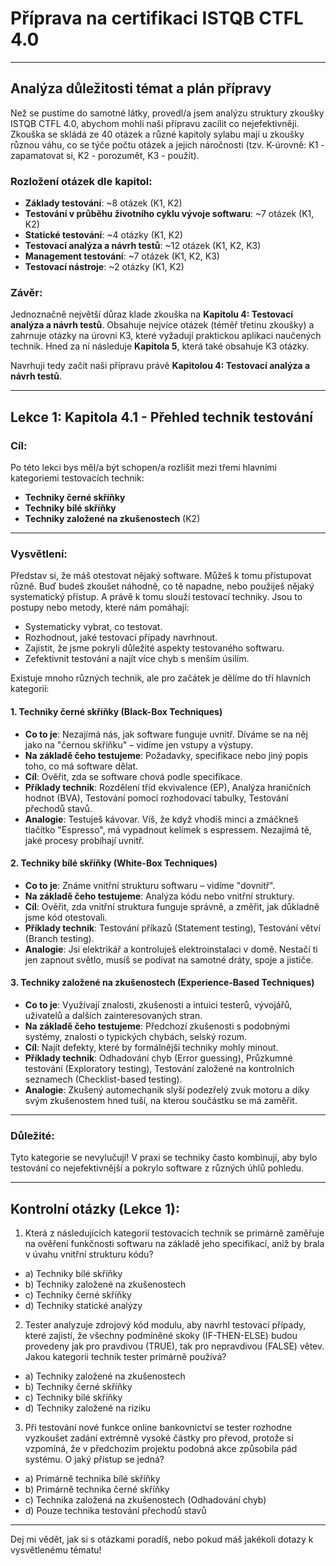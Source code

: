 # Příprava na certifikaci ISTQB CTFL 4.0

---

## Analýza důležitosti témat a plán přípravy

Než se pustíme do samotné látky, provedl/a jsem analýzu struktury zkoušky ISTQB CTFL 4.0, abychom mohli naši přípravu zacílit co nejefektivněji. Zkouška se skládá ze 40 otázek a různé kapitoly sylabu mají u zkoušky různou váhu, co se týče počtu otázek a jejich náročnosti (tzv. K-úrovně: K1 - zapamatovat si, K2 - porozumět, K3 - použít).

### Rozložení otázek dle kapitol:

- **Základy testování**: ~8 otázek (K1, K2)
- **Testování v průběhu životního cyklu vývoje softwaru**: ~7 otázek (K1, K2)
- **Statické testování**: ~4 otázky (K1, K2)
- **Testovací analýza a návrh testů**: ~12 otázek (K1, K2, K3)
- **Management testování**: ~7 otázek (K1, K2, K3)
- **Testovací nástroje**: ~2 otázky (K1, K2)

### Závěr:

Jednoznačně největší důraz klade zkouška na **Kapitolu 4: Testovací analýza a návrh testů**. Obsahuje nejvíce otázek (téměř třetinu zkoušky) a zahrnuje otázky na úrovni K3, které vyžadují praktickou aplikaci naučených technik. Hned za ní následuje **Kapitola 5**, která také obsahuje K3 otázky.

Navrhuji tedy začít naši přípravu právě **Kapitolou 4: Testovací analýza a návrh testů**.

---

## Lekce 1: Kapitola 4.1 - Přehled technik testování

### Cíl:

Po této lekci bys měl/a být schopen/a rozlišit mezi třemi hlavními kategoriemi testovacích technik:

- **Techniky černé skříňky**
- **Techniky bílé skříňky**
- **Techniky založené na zkušenostech** (K2)

---

### Vysvětlení:

Představ si, že máš otestovat nějaký software. Můžeš k tomu přistupovat různě. Buď budeš zkoušet náhodně, co tě napadne, nebo použiješ nějaký systematický přístup. A právě k tomu slouží testovací techniky. Jsou to postupy nebo metody, které nám pomáhají:

- Systematicky vybrat, co testovat.
- Rozhodnout, jaké testovací případy navrhnout.
- Zajistit, že jsme pokryli důležité aspekty testovaného softwaru.
- Zefektivnit testování a najít více chyb s menším úsilím.

Existuje mnoho různých technik, ale pro začátek je dělíme do tří hlavních kategorií:

#### 1. Techniky černé skříňky (Black-Box Techniques)

- **Co to je**: Nezajímá nás, jak software funguje uvnitř. Díváme se na něj jako na "černou skříňku" – vidíme jen vstupy a výstupy.
- **Na základě čeho testujeme**: Požadavky, specifikace nebo jiný popis toho, co má software dělat.
- **Cíl**: Ověřit, zda se software chová podle specifikace.
- **Příklady technik**: Rozdělení tříd ekvivalence (EP), Analýza hraničních hodnot (BVA), Testování pomocí rozhodovací tabulky, Testování přechodů stavů.
- **Analogie**: Testuješ kávovar. Víš, že když vhodíš minci a zmáčkneš tlačítko "Espresso", má vypadnout kelímek s espressem. Nezajímá tě, jaké procesy probíhají uvnitř.

#### 2. Techniky bílé skříňky (White-Box Techniques)

- **Co to je**: Známe vnitřní strukturu softwaru – vidíme "dovnitř".
- **Na základě čeho testujeme**: Analýza kódu nebo vnitřní struktury.
- **Cíl**: Ověřit, zda vnitřní struktura funguje správně, a změřit, jak důkladně jsme kód otestovali.
- **Příklady technik**: Testování příkazů (Statement testing), Testování větví (Branch testing).
- **Analogie**: Jsi elektrikář a kontroluješ elektroinstalaci v domě. Nestačí ti jen zapnout světlo, musíš se podívat na samotné dráty, spoje a jističe.

#### 3. Techniky založené na zkušenostech (Experience-Based Techniques)

- **Co to je**: Využívají znalosti, zkušenosti a intuici testerů, vývojářů, uživatelů a dalších zainteresovaných stran.
- **Na základě čeho testujeme**: Předchozí zkušenosti s podobnými systémy, znalosti o typických chybách, selský rozum.
- **Cíl**: Najít defekty, které by formálnější techniky mohly minout.
- **Příklady technik**: Odhadování chyb (Error guessing), Průzkumné testování (Exploratory testing), Testování založené na kontrolních seznamech (Checklist-based testing).
- **Analogie**: Zkušený automechanik slyší podezřelý zvuk motoru a díky svým zkušenostem hned tuší, na kterou součástku se má zaměřit.

---

### Důležité:

Tyto kategorie se nevylučují! V praxi se techniky často kombinují, aby bylo testování co nejefektivnější a pokrylo software z různých úhlů pohledu.

---

## Kontrolní otázky (Lekce 1):

1. Která z následujících kategorií testovacích technik se primárně zaměřuje na ověření funkčnosti softwaru na základě jeho specifikací, aniž by brala v úvahu vnitřní strukturu kódu?

- a) Techniky bílé skříňky
- b) Techniky založené na zkušenostech
- c) Techniky černé skříňky
- d) Techniky statické analýzy

2. Tester analyzuje zdrojový kód modulu, aby navrhl testovací případy, které zajistí, že všechny podmíněné skoky (IF-THEN-ELSE) budou provedeny jak pro pravdivou (TRUE), tak pro nepravdivou (FALSE) větev. Jakou kategorii technik tester primárně používá?

- a) Techniky založené na zkušenostech
- b) Techniky černé skříňky
- c) Techniky bílé skříňky
- d) Techniky založené na riziku

3. Při testování nové funkce online bankovnictví se tester rozhodne vyzkoušet zadání extrémně vysoké částky pro převod, protože si vzpomíná, že v předchozím projektu podobná akce způsobila pád systému. O jaký přístup se jedná?

- a) Primárně technika bílé skříňky
- b) Primárně technika černé skříňky
- c) Technika založená na zkušenostech (Odhadování chyb)
- d) Pouze technika testování přechodů stavů

---

Dej mi vědět, jak si s otázkami poradíš, nebo pokud máš jakékoli dotazy k vysvětlenému tématu!
